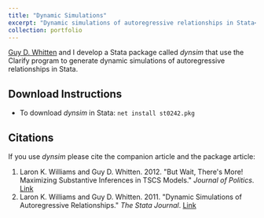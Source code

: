 ```yaml
---
title: "Dynamic Simulations"
excerpt: "Dynamic simulations of autoregressive relationships in Stata<br/><img src='/images/dynsim1.jpg'>"
collection: portfolio
---
```


[Guy D. Whitten](https://bush.tamu.edu/faculty/gwhitten/) and I develop a Stata package called *dynsim* that use the Clarify program to generate dynamic simulations of autoregressive relationships in Stata.

## Download Instructions
* To download *dynsim* in Stata: `net install st0242.pkg`

## Citations
If you use *dynsim* please cite the companion article and the package article:
1. Laron K. Williams and Guy D. Whitten. 2012. "But Wait, There's More! Maximizing Substantive Inferences in TSCS Models." *Journal of Politics*. [Link](https://doi.org/10.1017/S0022381612000473)
2. Laron K. Williams and Guy D. Whitten. 2011. "Dynamic Simulations of Autoregressive Relationships." *The Stata Journal*. [Link](https://www.stata-journal.com/sj11-4.html)
